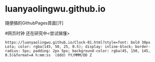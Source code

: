 # luanyaolingwu.github.io

隨便搞的GithubPages頁面[汗]

#网页时钟
还在研究中<尝试搞懂>

```
https://luanyaolingwu.github.io/Clock-01.html?style=font: bold 30px Lota; color: rgba(145, 50, 25, 0.5); display: inline-block; border-radius: 5px; padding: 2px 5px; background-color: rgba(45, 150, 145, 0.5)&format=A h:mm:ss  (ddd) YY/MMM/DD Z
```
